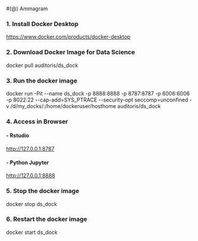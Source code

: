 #(@) Ammagram


### 1. Install Docker Desktop
https://www.docker.com/products/docker-desktop

### 2. Download Docker Image for Data Science
docker pull auditoris/ds_dock

### 3. Run the docker image
docker run -Pit --name ds_dock -p 8888:8888 -p 8787:8787 -p 6006:6006 -p 8022:22 --cap-add=SYS_PTRACE --security-opt seccomp=unconfined -v /d/my_docks/:/home/dockeruser/hosthome auditoris/ds_dock

### 4. Access in Browser
#### - Rstudio 
http://127.0.0.1:8787
#### - Python Jupyter
http://127.0.0.1:8888

### 5. Stop the docker image
docker stop ds_dock

### 6. Restart the docker image
docker start ds_dock

